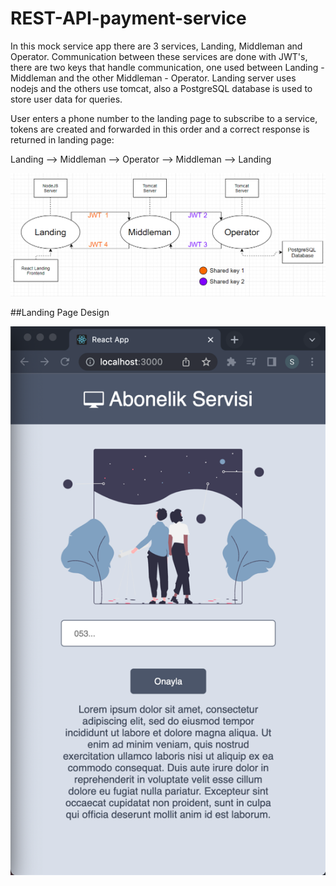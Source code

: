 # REST-API-payment-service
In this mock service app there are 3 services, Landing, Middleman and Operator. Communication between these services are done with JWT's, there are two keys that handle communication, one used between Landing - Middleman and the other Middleman - Operator.
Landing server uses nodejs and the others use tomcat, also a PostgreSQL database is used to store user data for queries. 

User enters a phone number to the landing page to subscribe to a service,
tokens are created and forwarded in this order and a correct response is returned in landing page:

Landing --> Middleman --> Operator --> Middleman --> Landing

![Explanation](explanation.png)

##Landing Page Design

![Landing](landing.png)
